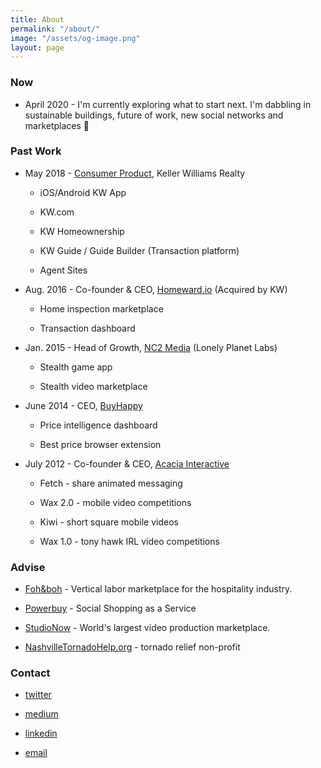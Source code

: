 ```yaml
---
title: About
permalink: "/about/"
image: "/assets/og-image.png"
layout: page
---
```


### Now

* April 2020 - I'm currently exploring what to start next. I'm dabbling in sustainable buildings, future of work, new social networks and marketplaces 🚀

### Past Work

* May 2018 - [Consumer Product](https://www.linkedin.com/posts/jaymehoffman_make-impact-in-real-estate-check-i-activity-6641050799554256896-f4II), Keller Williams Realty

  * iOS/Android KW App

  * KW.com

  * KW Homeownership

  * KW Guide / Guide Builder (Transaction platform)

  * Agent Sites

* Aug. 2016 - Co-founder & CEO, [Homeward.io](https://homeward.io/) (Acquired by KW)

  * Home inspection marketplace

  * Transaction dashboard

* Jan. 2015 - Head of Growth, [NC2 Media](http://nc2media.com/) (Lonely Planet Labs)

  * Stealth game app

  * Stealth video marketplace

* June 2014 - CEO, [BuyHappy](https://angel.co/buyhappy)

  * Price intelligence dashboard

  * Best price browser extension

* July 2012 - Co-founder & CEO, [Acacia Interactive](https://angel.co/acacia)

  * Fetch - share animated messaging

  * Wax 2.0 - mobile video competitions

  * Kiwi - short square mobile videos

  * Wax 1.0 - tony hawk IRL video competitions

### Advise

* [Foh&boh](https://fohandboh.com/) - Vertical labor marketplace for the hospitality industry.

* [Powerbuy](https://apps.shopify.com/powerbuy) - Social Shopping as a Service

* [StudioNow](http://studionow.com/) - World's largest video production marketplace.

* [NashvilleTornadoHelp.org](http://nashvilletornadohelp.org/) - tornado relief non-profit

### Contact

* [twitter](https://twitter.com/jaymehoffman)

* [medium](https://medium.com/@jaymehoffman)

* [linkedin](https://www.linkedin.com/in/jaymehoffman/)

* [email](mailto:Jayme(at)jaymehoffman.com)